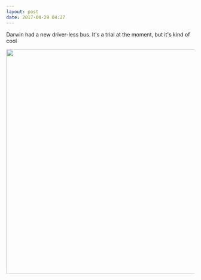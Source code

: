 ```yaml
---
layout: post
date: 2017-04-29 04:27
---
```

Darwin had a new driver-less bus. It's a trial at the moment, but it's kind of cool

<img src="http://desparoz.micro.blog/uploads/2017/22aecbdc4c.jpg" width="600" height="600" style="height: auto" />
